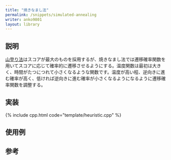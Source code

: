 ```yaml
---
title: "焼きなまし法"
permalink: /snippets/simulated-annealing
writer: anko9801
layout: library
---
```


## 説明

[山登り法](../snippets/hill-climbing)はスコアが最大のものを採用するが、焼きなまし法では遷移確率関数を用いてスコアに応じて確率的に遷移させるようにする。温度関数は最初は大きく、時間がたつにつれて小さくなるような関数です。温度が高い程、逆向きに進む確率が高く、低ければ逆向きに進む確率が小さくなるようになるように遷移確率関数を調整する。

## 実装

{% include cpp.html code="template/heuristic.cpp" %}

## 使用例


## 参考


